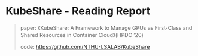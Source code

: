 # KubeShare - Reading Report

> paper: 《KubeShare: A Framework to Manage GPUs as First-Class and Shared Resources in Container Cloud》(HPDC ’20)
>
> code: https://github.com/NTHU-LSALAB/KubeShare